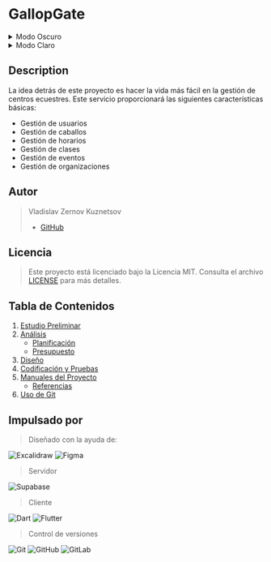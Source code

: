 # GallopGate

<details>
  <summary>Modo Oscuro</summary>
  <img src="img/logo/logo_dark.png" alt="Image" width="300" height="300">
</details>
<details>
  <summary>Modo Claro</summary>
  <img src="img/logo/logo_light.png" alt="Image" width="300" height="300">
</details>

## Description

La idea detrás de este proyecto es hacer la vida más fácil en la gestión de centros ecuestres.
Este servicio proporcionará las siguientes características básicas:

- Gestión de usuarios
- Gestión de caballos
- Gestión de horarios
- Gestión de clases
- Gestión de eventos
- Gestión de organizaciones

## Autor

> Vladislav Zernov Kuznetsov
> - [GitHub](https://github.com/zervladpy/)

## Licencia

> Este proyecto está licenciado bajo la Licencia MIT. Consulta el archivo [LICENSE](LICENSE) para más detalles.

##  Tabla de Contenidos
1. [Estudio Preliminar](docs/preliminary_study.md)
2. [Análisis](docs/analisis.md)
   - [Planificación](docs/planificacion.md)
   - [Presupuesto](docs/presupuesto.md)
3. [Diseño](docs/diseno.md)
4. [Codificación y Pruebas](docs/codificacion_pruebas.md)
5. [Manuales del Proyecto](docs/manuales.md)
   - [Referencias](docs/referencias.md)
6. [Uso de Git](docs/uso_git.md)

## Impulsado por

> Diseñado con la ayuda de:

![Excalidraw](https://img.shields.io/badge/excalidraw-%23000000.svg?style=for-the-badge&logo=excalidraw&logoColor=white)
![Figma](https://img.shields.io/badge/figma-%23F24E1E.svg?style=for-the-badge&logo=figma&logoColor=white)

> Servidor

![Supabase](https://img.shields.io/badge/supabase-%23323330.svg?style=for-the-badge&logo=supabase&logoColor=white)

> Cliente

![Dart](https://img.shields.io/badge/dart-%230175C2.svg?style=for-the-badge&logo=dart&logoColor=white)
![Flutter](https://img.shields.io/badge/flutter-%2302569B.svg?style=for-the-badge&logo=flutter&logoColor=white)

> Control de versiones

![Git](https://img.shields.io/badge/git-%23F05032.svg?style=for-the-badge&logo=git&logoColor=white)
![GitHub](https://img.shields.io/badge/github-%23121011.svg?style=for-the-badge&logo=github&logoColor=white)
![GitLab](https://img.shields.io/badge/gitlab-%23FCA121.svg?style=for-the-badge&logo=gitlab&logoColor=white)
